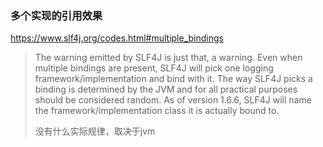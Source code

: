 ### 多个实现的引用效果

https://www.slf4j.org/codes.html#multiple_bindings


> The warning emitted by SLF4J is just that, a warning. Even when multiple bindings are present, SLF4J will pick one logging framework/implementation and bind with it. The way SLF4J picks a binding is determined by the JVM and for all practical purposes should be considered random. As of version 1.6.6, SLF4J will name the framework/implementation class it is actually bound to.
> 
> 没有什么实际规律，取决于jvm
